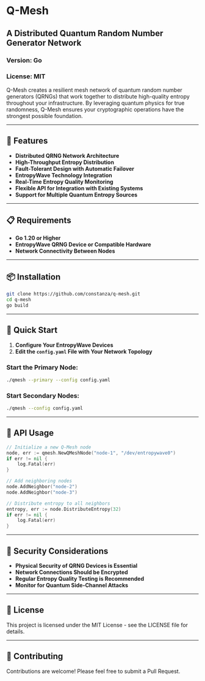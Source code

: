 # Q-Mesh

## A Distributed Quantum Random Number Generator Network

### Version: Go
### License: MIT

Q-Mesh creates a resilient mesh network of quantum random number generators (QRNGs) that work together to distribute high-quality entropy throughout your infrastructure. By leveraging quantum physics for true randomness, Q-Mesh ensures your cryptographic operations have the strongest possible foundation.

---

## 🚀 Features

- **Distributed QRNG Network Architecture**
- **High-Throughput Entropy Distribution**
- **Fault-Tolerant Design with Automatic Failover**
- **EntropyWave Technology Integration**
- **Real-Time Entropy Quality Monitoring**
- **Flexible API for Integration with Existing Systems**
- **Support for Multiple Quantum Entropy Sources**

---

## 📋 Requirements

- **Go 1.20 or Higher**
- **EntropyWave QRNG Device or Compatible Hardware**
- **Network Connectivity Between Nodes**

---

## 📦 Installation

```bash
git clone https://github.com/constanza/q-mesh.git
cd q-mesh
go build
```

---

## 🔧 Quick Start

1. **Configure Your EntropyWave Devices**
2. **Edit the `config.yaml` File with Your Network Topology**

### Start the Primary Node:
```bash
./qmesh --primary --config config.yaml
```

### Start Secondary Nodes:
```bash
./qmesh --config config.yaml
```

---

## 📡 API Usage

```go
// Initialize a new Q-Mesh node
node, err := qmesh.NewQMeshNode("node-1", "/dev/entropywave0")
if err != nil {
    log.Fatal(err)
}

// Add neighboring nodes
node.AddNeighbor("node-2")
node.AddNeighbor("node-3")

// Distribute entropy to all neighbors
entropy, err := node.DistributeEntropy(32)
if err != nil {
    log.Fatal(err)
}
```

---

## 🔐 Security Considerations

- **Physical Security of QRNG Devices is Essential**
- **Network Connections Should be Encrypted**
- **Regular Entropy Quality Testing is Recommended**
- **Monitor for Quantum Side-Channel Attacks**

---

## 📄 License

This project is licensed under the MIT License - see the LICENSE file for details.

---

## 🤝 Contributing

Contributions are welcome! Please feel free to submit a Pull Request.

